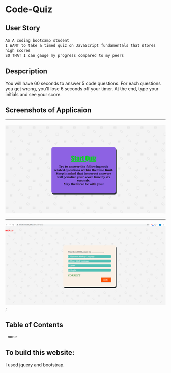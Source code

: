 # Code-Quiz

## User Story
```
AS A coding bootcamp student
I WANT to take a timed quiz on JavaScript fundamentals that stores high scores
SO THAT I can gauge my progress compared to my peers

```

## Despcription

You will have 60 seconds to answer 5 code questions. For each questions you get wrong, 
you'll lose 6 seconds off your timer. At the end, type your initials and see your score.


## Screenshots of  Applicaion
---
![results](/imgs/code_quiz.png)

---
![results](/imgs/code_quiz_questions.png);


## Table of Contents
```
 none

 ```
 ## To build this website:

I used jquery and bootstrap.
 


 